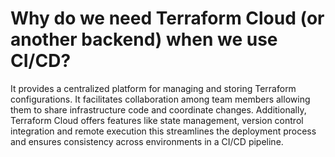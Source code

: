 # Why do we need Terraform Cloud (or another backend) when we use CI/CD?

It provides a centralized platform for managing and storing Terraform configurations. 
It facilitates collaboration among team members allowing them to share infrastructure code and coordinate changes. 
Additionally, Terraform Cloud offers features like state management, version control integration and remote execution this streamlines the deployment process and ensures consistency across environments in a CI/CD pipeline.
